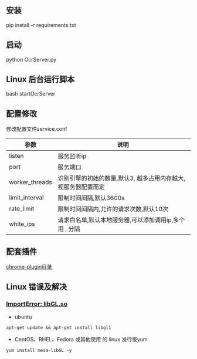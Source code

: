## 安装

pip install  -r requirements.txt

## 启动
python OcrServer.py


## Linux 后台运行脚本

bash startOcrServer

## 配置修改

修改配置文件service.conf

| 参数           | 说明                                                         |
| -------------- | ------------------------------------------------------------ |
| listen         | 服务监听ip                                                   |
| port           | 服务端口                                                     |
| worker_threads | 识别引擎的初始的数量,默认3, 越多占用内存越大,视服务器配置而定 |
| limit_interval | 限制时间间隔,默认3600s                                       |
| rate_limit     | 限制时间间隔内,允许的请求次数,默认10次                       |
| white_ips      | 请求白名单,默认本地服务器,可以添加调用ip,多个用 , 分隔       |



## 配套插件
[chrome-plugin目录](./chrome-plugin )

## Linux 错误及解决
### [ImportError: libGL.so](https://www.cnblogs.com/mrneojeep/p/16252044.html) 
- ubuntu

```
apt-get update && apt-get install libgl1
```

-   CentOS、RHEL、Fedora 或其他使用 的 linux 发行版yum

```
yum install mesa-libGL -y
```



